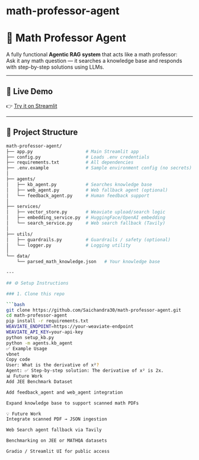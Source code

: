 # math-professor-agent
# 🧮 Math Professor Agent

A fully functional **Agentic RAG system** that acts like a math professor:  
Ask it any math question — it searches a knowledge base and responds with step-by-step solutions using LLMs.

---

## 🚀 Live Demo
👉 [Try it on Streamlit](https://your-deployed-app-link.streamlit.app)

---

## 📂 Project Structure

```bash
math-professor-agent/
├── app.py                    # Main Streamlit app
├── config.py                 # Loads .env credentials
├── requirements.txt          # All dependencies
├── .env.example              # Sample environment config (no secrets)
│
├── agents/
│   ├── kb_agent.py           # Searches knowledge base
│   ├── web_agent.py          # Web fallback agent (optional)
│   └── feedback_agent.py     # Human feedback support
│
├── services/
│   ├── vector_store.py       # Weaviate upload/search logic
│   ├── embedding_service.py  # HuggingFace/OpenAI embedding
│   └── search_service.py     # Web search fallback (Tavily)
│
├── utils/
│   ├── guardrails.py         # Guardrails / safety (optional)
│   └── logger.py             # Logging utility
│
└── data/
    └── parsed_math_knowledge.json   # Your knowledge base

---

## ⚙️ Setup Instructions

### 1. Clone this repo

```bash
git clone https://github.com/Saichandra30/math-professor-agent.git
cd math-professor-agent
pip install -r requirements.txt
WEAVIATE_ENDPOINT=https://your-weaviate-endpoint
WEAVIATE_API_KEY=your-api-key
python setup_kb.py
python -m agents.kb_agent
✅ Example Usage
vbnet
Copy code
User: What is the derivative of x²?
Agent: ✅ Step-by-step solution: The derivative of x² is 2x.
📊 Future Work
Add JEE Benchmark Dataset

Add feedback_agent and web_agent integration

Expand knowledge base to support scanned math PDFs

💡 Future Work
Integrate scanned PDF → JSON ingestion

Web Search agent fallback via Tavily

Benchmarking on JEE or MATHQA datasets

Gradio / Streamlit UI for public access




